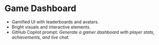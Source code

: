 # Game Dashboard

- Gamified UI with leaderboards and avatars.
- Bright visuals and interactive elements.
- GitHub Copilot prompt: *Generate a gamer dashboard with player stats, achievements, and live chat.*